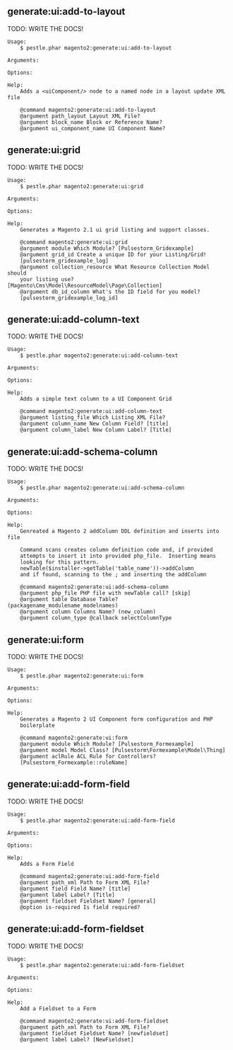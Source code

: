 ## generate:ui:add-to-layout

TODO: WRITE THE DOCS!

    Usage:
        $ pestle.phar magento2:generate:ui:add-to-layout

    Arguments:

    Options:

    Help:
        Adds a <uiComponent/> node to a named node in a layout update XML file

        @command magento2:generate:ui:add-to-layout
        @argument path_layout Layout XML File?
        @argument block_name Block or Reference Name?
        @argument ui_component_name UI Component Name?

## generate:ui:grid

TODO: WRITE THE DOCS!

    Usage:
        $ pestle.phar magento2:generate:ui:grid

    Arguments:

    Options:

    Help:
        Generates a Magento 2.1 ui grid listing and support classes.

        @command magento2:generate:ui:grid
        @argument module Which Module? [Pulsestorm_Gridexample]
        @argument grid_id Create a unique ID for your Listing/Grid!
        [pulsestorm_gridexample_log]
        @argument collection_resource What Resource Collection Model should
        your listing use? [Magento\Cms\Model\ResourceModel\Page\Collection]
        @argument db_id_column What's the ID field for you model?
        [pulsestorm_gridexample_log_id]

## generate:ui:add-column-text

TODO: WRITE THE DOCS!

    Usage:
        $ pestle.phar magento2:generate:ui:add-column-text

    Arguments:

    Options:

    Help:
        Adds a simple text column to a UI Component Grid

        @command magento2:generate:ui:add-column-text
        @argument listing_file Which Listing XML File?
        @argument column_name New Column Field? [title]
        @argument column_label New Column Label? [Title]

## generate:ui:add-schema-column

TODO: WRITE THE DOCS!

    Usage:
        $ pestle.phar magento2:generate:ui:add-schema-column

    Arguments:

    Options:

    Help:
        Genreated a Magento 2 addColumn DDL definition and inserts into file

        Command scans creates column definition code and, if provided
        attempts to insert it into provided php_file.  Inserting means
        looking for this pattern.
        newTable($installer->getTable('table_name'))->addColumn
        and if found, scanning to the ; and inserting the addColumn

        @command magento2:generate:ui:add-schema-column
        @argument php_file PHP file with newTable call? [skip]
        @argument table Database Table? (packagename_modulename_modelnames)
        @argument column Columns Name? (new_column)
        @argument column_type @callback selectColumnType

## generate:ui:form

TODO: WRITE THE DOCS!

    Usage:
        $ pestle.phar magento2:generate:ui:form

    Arguments:

    Options:

    Help:
        Generates a Magento 2 UI Component form configuration and PHP
        boilerplate

        @command magento2:generate:ui:form
        @argument module Which Module? [Pulsestorm_Formexample]
        @argument model Model Class? [Pulsestorm\Formexample\Model\Thing]
        @argument aclRule ACL Rule for Controllers?
        [Pulsestorm_Formexample::ruleName]

## generate:ui:add-form-field

TODO: WRITE THE DOCS!

    Usage:
        $ pestle.phar magento2:generate:ui:add-form-field

    Arguments:

    Options:

    Help:
        Adds a Form Field

        @command magento2:generate:ui:add-form-field
        @argument path_xml Path to Form XML File?
        @argument field Field Name? [title]
        @argument label Label? [Title]
        @argument fieldset Fieldset Name? [general]
        @option is-required Is field required?

## generate:ui:add-form-fieldset

TODO: WRITE THE DOCS!

    Usage:
        $ pestle.phar magento2:generate:ui:add-form-fieldset

    Arguments:

    Options:

    Help:
        Add a Fieldset to a Form

        @command magento2:generate:ui:add-form-fieldset
        @argument path_xml Path to Form XML File?
        @argument fieldset Fieldset Name? [newfieldset]
        @argument label Label? [NewFieldset]
